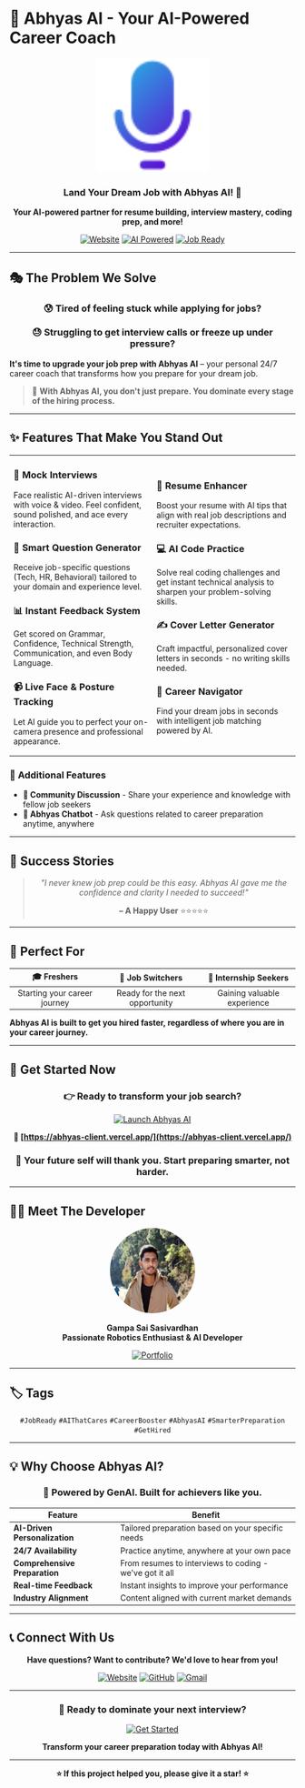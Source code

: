 # 🚀 Abhyas AI - Your AI-Powered Career Coach

<div align="center">
  <img src="microphone.png" alt="Abhyas AI Logo" width="200" height="200">
  
  ### **Land Your Dream Job with Abhyas AI!** 🎯
  
  **Your AI-powered partner for resume building, interview mastery, coding prep, and more!**
  
  [![Website](https://img.shields.io/badge/🌐_Try_Now-FF6B6B?style=for-the-badge&logoColor=white)](https://abhyas-client.vercel.app/)
  [![AI Powered](https://img.shields.io/badge/🤖_AI_Powered-4ECDC4?style=for-the-badge)](https://abhyas-client.vercel.app/)
  [![Job Ready](https://img.shields.io/badge/💼_Job_Ready-45B7D1?style=for-the-badge)](https://abhyas-client.vercel.app/)
  
</div>

---

## 🎭 **The Problem We Solve**

<div align="center">

### 😰 **Tired of feeling stuck while applying for jobs?**
### 😓 **Struggling to get interview calls or freeze up under pressure?**

</div>

**It's time to upgrade your job prep with Abhyas AI** – your personal 24/7 career coach that transforms how you prepare for your dream job.

> 🎯 **With Abhyas AI, you don't just prepare. You dominate every stage of the hiring process.**

---

## ✨ **Features That Make You Stand Out**

<table>
<tr>
<td width="50%">

### 🎤 **Mock Interviews**
Face realistic AI-driven interviews with voice & video. Feel confident, sound polished, and ace every interaction.

### 🧠 **Smart Question Generator** 
Receive job-specific questions (Tech, HR, Behavioral) tailored to your domain and experience level.

### 📊 **Instant Feedback System**
Get scored on Grammar, Confidence, Technical Strength, Communication, and even Body Language.

### 📹 **Live Face & Posture Tracking**
Let AI guide you to perfect your on-camera presence and professional appearance.

</td>
<td width="50%">

### 📄 **Resume Enhancer**
Boost your resume with AI tips that align with real job descriptions and recruiter expectations.

### 💻 **AI Code Practice**
Solve real coding challenges and get instant technical analysis to sharpen your problem-solving skills.

### ✍️ **Cover Letter Generator**
Craft impactful, personalized cover letters in seconds - no writing skills needed.

### 🧭 **Career Navigator**
Find your dream jobs in seconds with intelligent job matching powered by AI.

</td>
</tr>
</table>

### 🌟 **Additional Features**

- **💬 Community Discussion** - Share your experience and knowledge with fellow job seekers
- **🤖 Abhyas Chatbot** - Ask questions related to career preparation anytime, anywhere

---

## 🎉 **Success Stories**

<div align="center">
  
> *"I never knew job prep could be this easy. Abhyas AI gave me the confidence and clarity I needed to succeed!"*
> 
> **– A Happy User** ⭐⭐⭐⭐⭐

</div>

---

## 👥 **Perfect For**

<div align="center">

| 🎓 **Freshers** | 🔄 **Job Switchers** | 💼 **Internship Seekers** |
|:---:|:---:|:---:|
| Starting your career journey | Ready for the next opportunity | Gaining valuable experience |

</div>

**Abhyas AI is built to get you hired faster, regardless of where you are in your career journey.**

---

## 🚀 **Get Started Now**

<div align="center">
  
### **👉 Ready to transform your job search?**

[![Launch Abhyas AI](https://img.shields.io/badge/🚀_Launch_Abhyas_AI-Success?style=for-the-badge&logo=rocket&logoColor=white&color=28a745)](https://abhyas-client.vercel.app/)

**🔗 [https://abhyas-client.vercel.app/](https://abhyas-client.vercel.app/)**

### 💼 **Your future self will thank you. Start preparing smarter, not harder.**

</div>

---

## 👨‍💻 **Meet The Developer**

<div align="center">
  <img src="Developer.png" alt="Developer" width="150" height="150" style="border-radius: 50%;">

  <strong>Gampa Sai Sasivardhan</strong><br>
  **Passionate Robotics Enthusiast & AI Developer**
  
  [![Portfolio](https://img.shields.io/badge/🌟_View_Portfolio-FF6B6B?style=for-the-badge)](https://saisasi2004.github.io/My-Portfolio/)
  
</div>

---

## 🏷️ **Tags**

<div align="center">

`#JobReady` `#AIThatCares` `#CareerBooster` `#AbhyasAI` `#SmarterPreparation` `#GetHired`

</div>

---

## 💡 **Why Choose Abhyas AI?**

<div align="center">

### 🤖 **Powered by GenAI. Built for achievers like you.**

| Feature | Benefit |
|---------|---------|
| **AI-Driven Personalization** | Tailored preparation based on your specific needs |
| **24/7 Availability** | Practice anytime, anywhere at your own pace |
| **Comprehensive Preparation** | From resumes to interviews to coding - we've got it all |
| **Real-time Feedback** | Instant insights to improve your performance |
| **Industry Alignment** | Content aligned with current market demands |

</div>

---

## 📞 **Connect With Us**

<div align="center">

**Have questions? Want to contribute? We'd love to hear from you!**

[![Website](https://img.shields.io/badge/Website-FF6B6B?style=social&logo=google-chrome)](https://abhyas-client.vercel.app/)
[![GitHub](https://img.shields.io/badge/GitHub-100000?style=social&logo=github)](https://github.com/Abhyas-AI)
[![Gmail](https://img.shields.io/badge/Email-D14836?style=social&logo=gmail)](mailto:abhyasai13@gmail.com)

</div>

---

<div align="center">

### **🎯 Ready to dominate your next interview?**

[![Get Started](https://img.shields.io/badge/🚀_Start_Your_Journey-Success?style=for-the-badge&logo=target&logoColor=white&color=ff6b6b)](https://abhyas-client.vercel.app/)

**Transform your career preparation today with Abhyas AI!**

---

**⭐ If this project helped you, please give it a star! ⭐**

</div>
